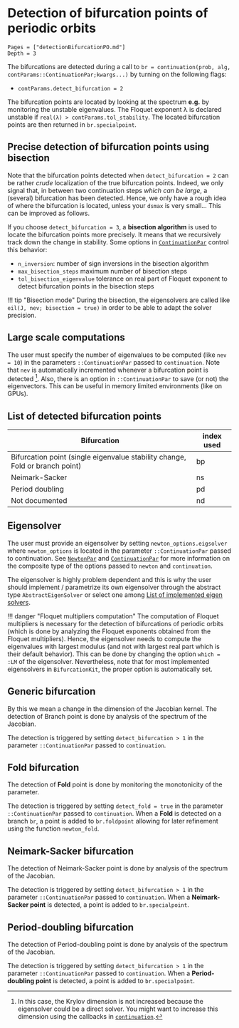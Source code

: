# Detection of bifurcation points of periodic orbits

```@contents
Pages = ["detectionBifurcationPO.md"]
Depth = 3
```

The bifurcations are detected during a call to `br = continuation(prob, alg, contParams::ContinuationPar;kwargs...)` by turning on the following flags:

- `contParams.detect_bifurcation = 2`

The bifurcation points are located by looking at the spectrum **e.g.** by monitoring the unstable eigenvalues. The Floquet exponent λ is declared unstable if `real(λ) > contParams.tol_stability`. The located bifurcation points are then returned in `br.specialpoint`. 
    
## Precise detection of bifurcation points using bisection    

Note that the bifurcation points detected when `detect_bifurcation = 2` can be rather *crude*  localization of the true bifurcation points. Indeed, we only signal that, in between two continuation steps *which can be large*, a (several) bifurcation has been detected. Hence, we only have a rough idea of where the bifurcation is located, unless your `dsmax` is very small... This can be improved as follows.

If you choose `detect_bifurcation = 3`, a **bisection algorithm** is used to locate the bifurcation points more precisely. It means that we recursively track down the change in stability. Some options in [`ContinuationPar`](@ref) control this behavior:

- `n_inversion`: number of sign inversions in the bisection algorithm
- `max_bisection_steps` maximum number of bisection steps
- `tol_bisection_eigenvalue` tolerance on real part of Floquet exponent to detect bifurcation points in the bisection steps

!!! tip "Bisection mode"
    During the bisection, the eigensolvers are called like `eil(J, nev; bisection = true)` in order to be able to adapt the solver precision.

## Large scale computations

The user must specify the number of eigenvalues to be computed (like `nev = 10`) in the parameters `::ContinuationPar` passed to `continuation`. Note that `nev` is automatically incremented whenever a bifurcation point is detected [^1]. Also, there is an option in `::ContinuationPar` to save (or not) the eigenvectors. This can be useful in memory limited environments (like on GPUs).
    
[^1]: In this case, the Krylov dimension is not increased because the eigensolver could be a direct solver. You might want to increase this dimension using the callbacks in [`continuation`](@ref). 

## List of detected bifurcation points
|Bifurcation|index used|
|---|---|
| Bifurcation point (single eigenvalue stability change, Fold or branch point) | bp |
| Neimark-Sacker | ns |
| Period doubling | pd |
| Not documented | nd |

## Eigensolver

The user must provide an eigensolver by setting `newton_options.eigsolver` where `newton_options` is located in the parameter `::ContinuationPar` passed to continuation. See [`NewtonPar`](@ref) and [`ContinuationPar`](@ref) for more information on the composite type of the options passed to `newton` and `continuation`.

The eigensolver is highly problem dependent and this is why the user should implement / parametrize its own eigensolver through the abstract type `AbstractEigenSolver` or select one among [List of implemented eigen solvers](@ref).

!!! danger "Floquet multipliers computation"
    The computation of Floquet multipliers is necessary for the detection of bifurcations of periodic orbits (which is done by analyzing the Floquet exponents obtained from the Floquet multipliers). Hence, the eigensolver needs to compute the eigenvalues with largest modulus (and not with largest real part which is their default behavior). This can be done by changing the option `which = :LM` of the eigensolver. Nevertheless, note that for most implemented eigensolvers in `BifurcationKit`, the proper option is automatically set.   

## Generic bifurcation

By this we mean a change in the dimension of the Jacobian kernel. The detection of Branch point is done by analysis of the spectrum of the Jacobian.

The detection is triggered by setting `detect_bifurcation > 1` in the parameter `::ContinuationPar` passed to `continuation`. 

## Fold bifurcation
The detection of **Fold** point is done by monitoring  the monotonicity of the parameter.

The detection is triggered by setting `detect_fold = true` in the parameter `::ContinuationPar` passed to `continuation`. When a **Fold** is detected on a branch `br`, a point is added to `br.foldpoint` allowing for later refinement using the function `newton_fold`.

## Neimark-Sacker bifurcation

The detection of Neimark-Sacker point is done by analysis of the spectrum of the Jacobian.

The detection is triggered by setting `detect_bifurcation > 1` in the parameter `::ContinuationPar` passed to `continuation`. When a **Neimark-Sacker point** is detected, a point is added to `br.specialpoint`.

## Period-doubling bifurcation

The detection of Period-doubling point is done by analysis of the spectrum of the Jacobian.

The detection is triggered by setting `detect_bifurcation > 1` in the parameter `::ContinuationPar` passed to `continuation`. When a **Period-doubling point** is detected, a point is added to `br.specialpoint`.

